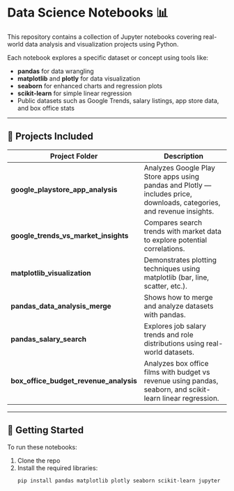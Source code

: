 # Data Science Notebooks 📊

This repository contains a collection of Jupyter notebooks covering real-world data analysis and visualization projects using Python.

Each notebook explores a specific dataset or concept using tools like:
- **pandas** for data wrangling
- **matplotlib** and **plotly** for data visualization
- **seaborn** for enhanced charts and regression plots
- **scikit-learn** for simple linear regression
- Public datasets such as Google Trends, salary listings, app store data, and box office stats

---

## 🧠 Projects Included

| Project Folder                         | Description                                                                 |
|---------------------------------------|-----------------------------------------------------------------------------|
| **google_playstore_app_analysis**     | Analyzes Google Play Store apps using pandas and Plotly — includes price, downloads, categories, and revenue insights. |
| **google_trends_vs_market_insights**  | Compares search trends with market data to explore potential correlations. |
| **matplotlib_visualization**          | Demonstrates plotting techniques using matplotlib (bar, line, scatter, etc.). |
| **pandas_data_analysis_merge**        | Shows how to merge and analyze datasets with pandas. |
| **pandas_salary_search**              | Explores job salary trends and role distributions using real-world datasets. |
| **box_office_budget_revenue_analysis**| Analyzes box office films with budget vs revenue using pandas, seaborn, and scikit-learn linear regression. |

---

## 🚀 Getting Started

To run these notebooks:

1. Clone the repo  
2. Install the required libraries:
   ```bash
   pip install pandas matplotlib plotly seaborn scikit-learn jupyter
